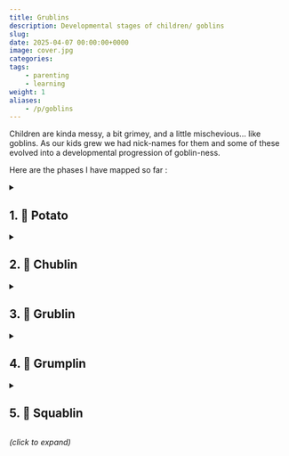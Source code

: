 ```yaml
---
title: Grublins
description: Developmental stages of children/ goblins
slug: 
date: 2025-04-07 00:00:00+0000
image: cover.jpg
categories:
tags:
    - parenting
    - learning
weight: 1
aliases:
    - /p/goblins
---
```


Children are kinda messy, a bit grimey, and a little mischevious... like
goblins. As our kids grew we had nick-names for them and some of these evolved
into a developmental progression of goblin-ness.

Here are the phases I have mapped so far :
<br />


<details>
  <summary>
    <h2> 1. 🥔 Potato</h2>
  </summary>

When humans are born... they're kinda par-baked compared to other animals, as
in they're not ambulatory, and only just aware of their environment.  Some
people talk about this as the "fourth trimester". Somewhat uncharitably I call
this phase the Potato.

</details>

<details>
  <summary>
    <h2> 2. 👶 Chublin </h2>
  </summary>

Your goblin is somewhat active and has started looking a little rolley. They've
got creases part way down their limbs, big cheeks, and very little neck to
speak of. 

Chubby goblin → Chublin.
</details>


<details>
  <summary>
    <h2> 3. 💩 Grublin </h2>
  </summary>

Your goblin has moved on to solids. They make a significantly larger mess
consuming food, and their output is a new level of nasty.

Grubby goblin → Grublin
</details>

<details>
  <summary>
    <h2>4. 👹 Grumplin </h2>
  </summary>

Your grublin is growing a lot (which hurts) and they've also developed enough
theory of mind to realise they can say "No!", and just straight up defy your
requests.

Grumpy goblin → Grumplin
</details>

<details>
  <summary>
    <h2> 5. 👺 Squablin </h2>
  </summary>

Higher cognitive functions are online, your goblin can now make reasoned
attacks on your authority.

Squabling goblin → Squablin

</details>

_(click to expand)_






